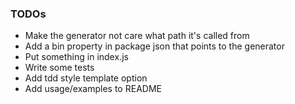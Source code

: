 ### TODOs

- Make the generator not care what path it's called from
- Add a bin property in package json that points to the generator
- Put something in index.js
- Write some tests
- Add tdd style template option
- Add usage/examples to README
